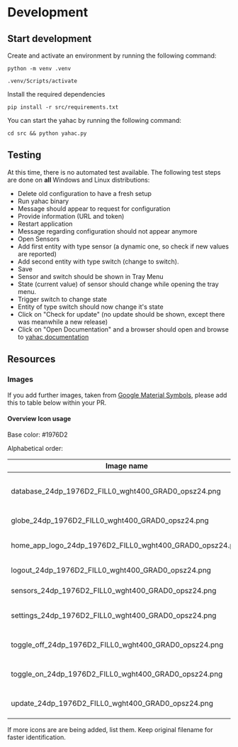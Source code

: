 # Development

## Start development

Create and activate an environment by running the following command:

```python -m venv .venv```

```.venv/Scripts/activate```

Install the required dependencies

```pip install -r src/requirements.txt```

You can start the yahac by running the following command:

```cd src && python yahac.py```

## Testing

At this time, there is no automated test available. The following test steps are done on **all** Windows and Linux distributions:

* Delete old configuration to have a fresh setup
* Run yahac binary
* Message should appear to request for configuration
* Provide information (URL and token)
* Restart application
* Message regarding configuration should not appear anymore
* Open Sensors
* Add first entity with type sensor (a dynamic one, so check if new values are reported)
* Add second entity with type switch (change to switch).
* Save
* Sensor and switch should be shown in Tray Menu
* State (current value) of sensor should change while opening the tray menu.
* Trigger switch to change state
* Entity of type switch should now change it's state
* Click on "Check for update" (no update should be shown, except there was meanwhile a new release)
* Click on "Open Documentation" and a browser should open and browse to [yahac documentation](https://dseichter.github.io/yahac/)


## Resources

### Images

If you add further images, taken from [Google Material Symbols](https://fonts.google.com/icons), please add this to table below within your PR.

#### Overview Icon usage

Base color: #1976D2

Alphabetical order:

| Image name                                               | Usage |
| -------------------------------------------------------- | ----- |
| database_24dp_1976D2_FILL0_wght400_GRAD0_opsz24.png      | Sensors frame (add/remove sensors) |
| globe_24dp_1976D2_FILL0_wght400_GRAD0_opsz24.png         | link to website |
| home_app_logo_24dp_1976D2_FILL0_wght400_GRAD0_opsz24.png | YAHAC itself, ICO file available |
| logout_24dp_1976D2_FILL0_wght400_GRAD0_opsz24.png        | TrayMenu Exit |
| sensors_24dp_1976D2_FILL0_wght400_GRAD0_opsz24.png       | Listed sensor in Traymenu |
| settings_24dp_1976D2_FILL0_wght400_GRAD0_opsz24.png      | Configuration frame (settings) |
| toggle_off_24dp_1976D2_FILL0_wght400_GRAD0_opsz24.png    | TrayMenu switch with state off |
| toggle_on_24dp_1976D2_FILL0_wght400_GRAD0_opsz24.png     | TrayMenu switch with state on |
| update_24dp_1976D2_FILL0_wght400_GRAD0_opsz24.png        | TrayMenu Check for updates |

If more icons are are being added, list them. Keep original filename for faster identification.